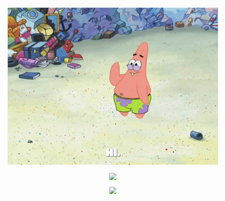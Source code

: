 <p align="center">
  <img src="https://github.com/lapprand/lapprand/blob/master/hi.gif?raw=true">
</p>
<p align="center">
  <img align="center" src="https://github-readme-stats.vercel.app/api?username=lapprand&show_icons=true&count_private=true&theme=vue" />
<!--   <img align="center" src="https://github-readme-stats.vercel.app/api/top-langs/?username=lapprand&layout=compact&theme=vue" /> -->
</p>
<p align="center">
  <img align="center" src="https://github-profile-trophy.vercel.app/?username=lapprand&margin-w=15" />
</p>
